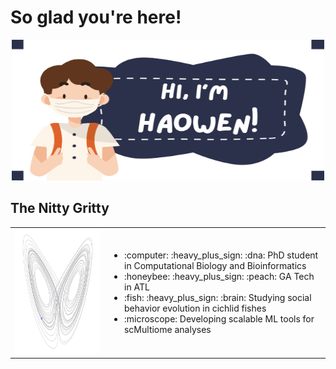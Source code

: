 # So glad you're here!

<p align="center">
  <img src="https://github.com/Haowen-He/Haowen-He/blob/main/Haowen.png" width="500" height="225" />
</p>

## The Nitty Gritty

<table>
  <tr>
    <td width="30%">
      <img src="https://github.com/Haowen-He/Haowen-He/blob/main/x_z.gif" width="200" height="200" alt="Profile Image"/>
    </td>
    <td width="70%">
      <ul>
        <li>:computer: :heavy_plus_sign: :dna: PhD student in Computational Biology and Bioinformatics</li>
        <li>:honeybee: :heavy_plus_sign: :peach: GA Tech in ATL</li>
        <li>:fish: :heavy_plus_sign: :brain: Studying social behavior evolution in cichlid fishes</li>
        <li>:microscope: Developing scalable ML tools for scMultiome analyses</li>
      </ul>
    </td>
  </tr>
</table>
